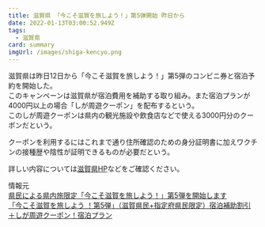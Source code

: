 ```yaml
---
title: 滋賀県 「今こそ滋賀を旅しよう！」第5弾開始 昨日から
date: 2022-01-13T03:00:52.949Z
tags:
  - 滋賀県
card: summary
imgUrl: /images/shiga-kencyo.png
---
```

滋賀県は昨日12日から「今こそ滋賀を旅しよう！」第5弾のコンビニ券と宿泊予約を開始した。  
このキャンペーンは滋賀県が宿泊費用を補助する取り組み。また宿泊プランが4000円以上の場合「しが周遊クーポン」を配布するという。  
このしが周遊クーポンは県内の観光施設や飲食店などで使える3000円分のクーポンだという。

クーポンを利用するにはこれまで通り住所確認のための身分証明書に加えワクチンの接種歴や陰性が証明できるものが必要だという。

詳しい内容については[滋賀県HP](https://www.pref.shiga.lg.jp/kensei/koho/e-shinbun/oshirase/322994.html)などをご確認ください。

情報元  
[県民による県内旅限定「今こそ滋賀を旅しよう！」第5弾を開始します](https://www.pref.shiga.lg.jp/kensei/koho/e-shinbun/oshirase/322994.html)  
[「今こそ滋賀を旅しよう ！第5弾」（滋賀県民+指定府県民限定）宿泊補助割引＋しが周遊クーポン！宿泊プラン](https://www.biwako-visitors.jp/feature/detail/imakoso/)